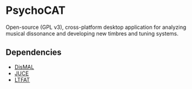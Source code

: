 # PsychoCAT
Open-source (GPL v3), cross-platform desktop application for analyzing musical dissonance and developing new timbres and tuning systems.

## Dependencies
* [DisMAL](https://github.com/spectral-discord/DisMAL)
* [JUCE](https://github.com/WeAreROLI/JUCE)
* [LTFAT](https://ltfat.github.io/)
